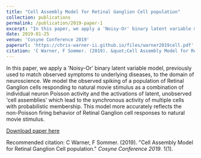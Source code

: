 ```yaml
---
title: "Cell Assembly Model for Retinal Ganglion Cell population"
collection: publications
permalink: /publication/2019-paper-1
excerpt: "In this paper, we apply a 'Noisy-Or' binary latent variable model, previously used to match observed symptoms to underlying diseases, to the domain of neuroscience. We model the observed spiking of a population of Retinal Ganglion cells responding to natural movie stimulus as a combination of individual neuron Poisson activity and the activations of latent, unobserved 'cell assemblies' which lead to the synchronous activity of multiple cells with probabilistic membership. This model more accurately reflects the non-Poisson firing behavior of Retinal Ganglion cell responses to natural movie stimulus."
date: 2019-01-25
venue: 'Cosyne Conference 2019'
paperurl: 'https://chris-warner-ii.github.io/files/warner2019cell.pdf'
citation: 'C Warner, F Sommer. (2019). &quot;Cell Assembly Model for Retinal Ganglion Cell population.&quot; <i>Cosyne Conference 2019</i>. 1(1).'
---
```

In this paper, we apply a 'Noisy-Or' binary latent variable model, previously used to match observed symptoms to underlying diseases, to the domain of neuroscience. We model the observed spiking of a population of Retinal Ganglion cells responding to natural movie stimulus as a combination of individual neuron Poisson activity and the activations of latent, unobserved 'cell assemblies' which lead to the synchronous activity of multiple cells with probabilistic membership. This model more accurately reflects the non-Poisson firing behavior of Retinal Ganglion cell responses to natural movie stimulus.

[Download paper here](https://chris-warner-ii.github.io/files/warner2019cell.pdf)

Recommended citation: C Warner, F Sommer. (2019). &quot;Cell Assembly Model for Retinal Ganglion Cell population.&quot; <i>Cosyne Conference 2019</i>. 1(1).